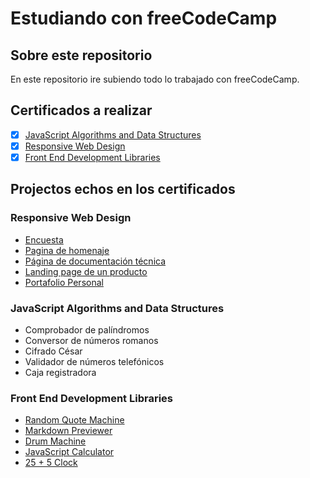 # Estudiando con freeCodeCamp

## Sobre este repositorio 

En este repositorio ire subiendo todo lo trabajado con freeCodeCamp.

## Certificados a realizar

- [x] [JavaScript Algorithms and Data Structures](https://www.freecodecamp.org/certification/GianIacono/javascript-algorithms-and-data-structures)
- [x] [Responsive Web Design](https://www.freecodecamp.org/certification/GianIacono/responsive-web-design)
- [x] [Front End Development Libraries](https://www.freecodecamp.org/certification/GianIacono/front-end-development-libraries)

## Projectos echos en los certificados
### Responsive Web Design

  - [Encuesta](https://iaconog.github.io/1.Tribute-Page/)
  - [Pagina de homenaje](https://iaconog.github.io/2.Survey-Form/)
  - [Página de documentación técnica](https://iaconog.github.io/3.Product-Landing-Page/)
  - [Landing page de un producto](https://iaconog.github.io/4.Technical-Documentatio-Page/)
  - [Portafolio Personal](https://iaconog.github.io/5.Personal-Portfolio-Webpage/)

### JavaScript Algorithms and Data Structures
  - Comprobador de palíndromos
  - Conversor de números romanos
  - Cifrado César
  - Validador de números telefónicos
  - Caja registradora

### Front End Development Libraries
  - [Random Quote Machine](https://codepen.io/IaconoG/pen/GRwOmZN)
  - [Markdown Previewer](https://codepen.io/IaconoG/pen/VwVQbEL)
  - [Drum Machine](https://codepen.io/IaconoG/pen/BaGYXBq)
  - [JavaScript Calculator](https://codepen.io/IaconoG/pen/JjevZXM)
  - [25 + 5 Clock](https://codepen.io/IaconoG/details/oNQMOxN)
